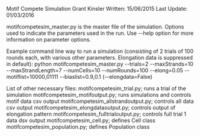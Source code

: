 Motif Compete Simulation
Grant Kinsler
Written: 15/06/2015
Last Update: 01/03/2016

motifcompetesim_master.py is the master file of the simulation. Options used to indicate the parameters used in the run.
Use --help option for more information on parameter options.

Example command line way to run a simulation (consisting of 2 trials of 100 rounds each, with various other parameters. Elongation data is suppressed in default): python motifcompetesim_master.py --trials=2 --maxStrands=10 --maxStrandLength=7 --numCells=10 --numRounds=100 --elong=0.05 --motiflist=10000,01111 --biaslist=0.9,0.1 (--elongdata=False)


List of other necessary files:
motifcompetesim_trial.py; runs a trial of the simulation
motifcompetesim_motifoutput.py; runs simulations and controls motif data csv output
motifcompetesim_allstrandoutput.py; controls all data csv output
motifcompetesim_elongdataoutput.py; controls output of elongation pattern
motifcompetesim_fulltrialoutput.py; controls full trial 1 data dsv output
motifcompetesim_cell.py; defines Cell class
motifcompetesim_population.py; defines Population class
